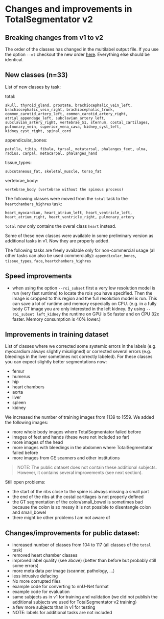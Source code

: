 # Changes and improvements in TotalSegmentator v2


## Breaking changes from v1 to v2
The order of the classes has changed in the multilabel output file. If you use the option `--ml` checkout the new order [here](https://github.com/wasserth/TotalSegmentator#class-details). Everything else should be identical.


## New classes (n=33)

List of new classes by task:

total:
```
skull, thyroid_gland, prostate, brachiocephalic_vein_left, brachiocephalic_vein_right, brachiocephalic_trunk, common_carotid_artery_left, common_carotid_artery_right, atrial_appendage_left, subclavian_artery_left, subclavian_artery_right, vertebrae_S1, sternum, costal_cartilages, pulmonary_vein, superior_vena_cava, kidney_cyst_left, kidney_cyst_right, spinal_cord
```

appendicular_bones: 
```
patella, tibia, fibula, tarsal, metatarsal, phalanges_feet, ulna, radius, carpal, metacarpal, phalanges_hand
```

tissue_types:
```
subcutaneous_fat, skeletal_muscle, torso_fat
```

vertebrae_body:
```
vertebrae_body (vertebrae without the spinous process)
```

The following classes were moved from the `total` task to the `heartchambers_highres` task:
```
heart_myocardium, heart_atrium_left, heart_ventricle_left, heart_atrium_right, heart_ventricle_right, pulmonary_artery
```
`total` now only contains the overal class `heart` instead.

Some of these new classes were available in some preliminary version as additional tasks in v1. Now they are properly added.

The following tasks are freely available only for non-commercial usage (all other tasks can also be used commercially):
`appendicular_bones`, `tissue_types`, `face`, `heartchambers_highres`


## Speed improvements
* when using the option `--roi_subset` first a very low resolution model is run (very fast runtime) to locate the rois you have specified. Then the image is cropped to this region and the full resolution model is run. This can save a lot of runtime and memory especially on CPU. (e.g. in a fully body CT image you are only interested in the left kidney. By using `--roi_subset left_kidney` the runtime on GPU is 5x faster and on CPU 32x faster. Memory consumption is 40% lower.)


## Improvements in training dataset

List of classes where we corrected some systemic errors in the labels (e.g. myocardium always slightly misaligned) or corrected several errors (e.g. bleedings in the liver sometimes not correctly labeled). For these classes you can expect slightly better segmentations now:
* femur
* humerus
* hip
* heart chambers
* aorta
* liver
* spleen
* kidney

We increased the number of training images from 1139 to 1559. We added the following images:
* more whole body images where TotalSegmentator failed before 
* images of feet and hands  (these were not included so far)
* more images of the head
* more images with bleedings in the abdomen where TotalSegmentator failed before
* more images from GE scanners and other institutions

> NOTE: The public dataset does not contain these additional subjects. However, it contains several improvements (see next section).


Still open problems:
* the start of the ribs close to the spine is always missing a small part
* the end of the ribs at the costal cartilages is not properly defined
* the GT segmentation of the colon/small_bowel is sometimes bad because the colon is so messy it is not possible to disentangle colon and small_bowel
* there might be other problems I am not aware of


## Changes/improvements for public dataset:
* increased number of classes from 104 to 117 (all classes of the `total` task)
* removed heart chamber classes
* improved label quality (see above) (better than before but probably still some errors)
* more meta data per image (scanner, pathology, ...)
* less intrusive defacing
* No more corrupted files
* example code for converting to nnU-Net format
* example code for evaluation
* same subjects as in v1 for training and validation (we did not publish the additional subjects we used for TotalSegmentator v2 training)
* a few more subjects than in v1 for testing
* NOTE: labels for additional tasks are not included

